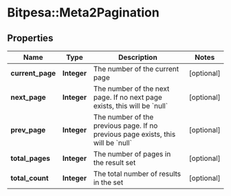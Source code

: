 # Bitpesa::Meta2Pagination

## Properties
Name | Type | Description | Notes
------------ | ------------- | ------------- | -------------
**current_page** | **Integer** | The number of the current page | [optional] 
**next_page** | **Integer** | The number of the next page. If no next page exists, this will be &#x60;null&#x60; | [optional] 
**prev_page** | **Integer** | The number of the previous page. If no previous page exists, this will be &#x60;null&#x60; | [optional] 
**total_pages** | **Integer** | The number of pages in the result set | [optional] 
**total_count** | **Integer** | The total number of results in the set | [optional] 


